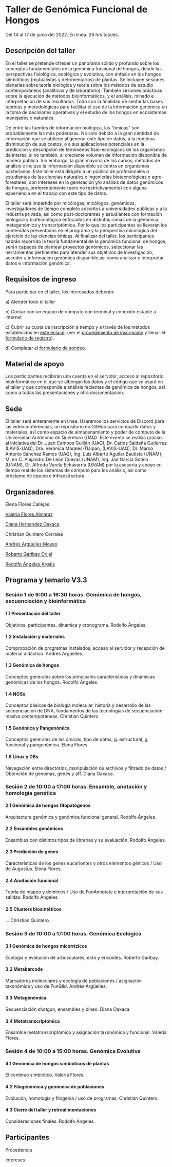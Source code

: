 # Taller de Genómica Funcional de Hongos

Del 14 al 17 de junio del 2022. En linea. 26 hrs totales.



## Descripción del taller

En el taller se pretende ofrecer un panorama sólido y profundo sobre los conceptos fundamentales de la genómica funcional de hongos, desde las perspectivas fisiológica, ecológica y evolutiva, con énfasis en los hongos simbióticos (mutualistas y detrimentarios) de plantas. Se incluyen sesiones plenarias sobre teoría biológica y teoría sobre los métodos de estudio contemporáneos (analíticos y de laboratorio). También sesiones prácticas sobre la ejecución de métodos bioinformáticos, y el análisis, minado e interpretación de sus resultados. Todo con la finalidad de sentar las bases teóricas y metodológicas para  facilitar el uso de la información genómica en la toma de decisiones operativas y el estudio de los hongos en ecosistemas manejados o naturales.

De entre las fuentes de información biológica, las “ómicas” son probablemente las más poderosas. No solo debido a la gran cantidad de información que se obtiene al generar este tipo de datos, a la continua disminución de sus costos, o a sus aplicaciones potenciales en la predicción y descripción de fenómenos fisio-ecológicos de los organismos de interés, si no también, al creciente volumen de información disponible de manera pública. Sin embargo, la gran mayoría de los cursos, métodos de análisis e incluso la información disponible se centra en organismos bacterianos. Este taller está dirigido a un público de profesionales o estudiantes de las ciencias naturales e ingenierías biotecnológicas o agro-forestales, con intereses en la generación y/o análisis de datos genómicos de hongos, preferentemente (pero no restrictivamente) con alguna experiencia en el trabajo con este tipo de datos.

El taller será impartido por micólogas, micólogos, genómicos, investigadores de tiempo completo adscritos a universidades públicas y a la industria privada, así como post-doctorantes y estudiantes con formación biológica y biotecnológica enfocados en distintas ramas de la genómica, metagenómica y transcriptómica. Por lo que los participantes se llevarán los contenidos presentados en el programa y la perspectiva micológica del ejercicio de las ciencias  ómicas. Al finalizar del taller, los participantes habrán recorrido la teoría fundamental de la genómica funcional de hongos, serán capaces de plantear proyectos genómicos, seleccionar las herramientas pertinentes para atender sus objetivos de investigación, acceder a información genómica disponible así como analizar e interpretar datos e información genómica.



## **Requisitos de ingreso**

Para participar en el taller, los interesados deberán:



a) Atender todo el taller

b) Contar con un equipo de cómputo con terminal y conexión estable a internet

c) Cubrir su cuota de inscripción a tiempo y a través de los métodos establecidos en [este enlace](https://quimica.uaq.mx/index.php/ofertaeducon/ec-cursos/861-genomica-hongos). (ver el [procedimiento de inscripción](https://quimica.uaq.mx/docs/edu_continua/Procedimiento_inscripcion(PA-INS-PR01).pdf) y llenar el [formulario de registro](https://forms.office.com/r/DzbDqpJiLw)).

d) Completar el [formulario de sondeo]().



## **Material de apoyo**

Los participantes recibirán una cuenta en el servidor, acceso al repositorio bioinformático en el que se albergan los datos y el código que se usará en el taller y que corresponde a análisis recientes de genómica de hongos, así como a todas las presentaciones y otra documentación.



## **Sede**

El taller será enteramente en línea. Usaremos los servicios de Discord para las videoconferencias, un repositorio en GitHub para compartir datos y materiales, así como espacio de almacenamiento y poder de computo de la Universidad Autónoma de Querétaro (UAQ). Este evento se realiza gracias al iniciativa del Dr. Juan Campos Guillén (UAQ), Dr. Carlos Saldaña Gutíerrez (LAVIS-UAQ), Dra. Verónica Morales-Tlalpan, (LAVIS-UAQ), Dr. Marco Antonio Sánchez Ramos (UAQ), Ing. Luis Alberto Aguilar Bautista (UNAM), M. en C. Alejandro De León Cuevas (UNAM), Ing. Jair García Sotelo (UNAM), Dr. Alfredo Varela Echavarría (UNAM) por la asesoría y apoyo en tiempo real de los sistemas de cómputo para los análisis, así como préstamo de equipo e infraestructura.



## **Organizadores**

Elena Flores Callejas

[Valeria Flores Almaraz](https://www.researchgate.net/profile/Valeria-Flores-Almaraz)

[Diana Hernandez Oaxaca](https://www.researchgate.net/profile/Diana-Hernandez-Oaxaca)

Christian Quintero Corrales

[Andrés Argüelles Moyao](https://scholar.google.com/citations?user=MTAXk6oAAAAJ&hl=es&oi=ao)

[Roberto Garibay Orijel ](https://scholar.google.com/citations?user=ZH3srVsAAAAJ&hl=es&oi=ao)

[Rodolfo Ángeles Argáiz](https://scholar.google.com/citations?hl=es&user=A2ZpeC8AAAAJ)



## Programa y temario V3.3

### Sesión 1 de 9:00 a 16:30 horas. Genómica de hongos, secuenciación y bioinformática 

#### 	1.1 Presentación del taller

Objetivos, participantes, dinámica y cronograma. Rodolfo Ángeles.

#### 	1.2 Instalación y materiales

Comprobación de programas instalados, acceso al servidor y recepción de material didáctico. Andrés Argüelles.

#### 	1.3 Genómica de hongos

Conceptos generales sobre las principales características y dinámicas genómicas de los hongos.  Rodolfo Ángeles.

#### 	1.4 NGSs

Conceptos básicos de biología molecular, historia y desarrollo de las secuenciación de DNA, fundamentos de las tecnologías de secuenciación masiva contemporáneas. Christian Quintero. 

#### 	1.5 Genómica y Pangenómica

Conceptos generales de las *ómicas*, tipo de datos, g. estructural, g. funcional y pangenómica. Elena Flores. 

#### 	1.6 Linux y DBs

Navegación entre directorios, manipulación de archivos y filtrado de datos / Obtención de genomas, genes y aff. Diana Oaxaca.



### Sesión 2 de 10:00 a 17:00 horas. Ensamble, anotación y homología genética

#### 2.1 Genómica de hongos fitopatógenos

Arquitectura genómica y genómica funcional general. Rodolfo Ángeles.

#### 2.2 Ensambles genómicos

Ensambles con distintos tipos de librerías y su evaluación. Rodolfo Ángeles.

#### 2.3 Predicción de genes

Características de los genes eucariontes y otros elementos génicos / Uso de Augustus. Elena Flores.

#### 2.4 Anotación funcional

Teoría de mapeo y dominios / Uso de FunAnnotate e interpretación de sus salidas. Rodolfo Ángeles.

#### 2.5 Clusters biosintéticos

... Christian Quintero.



### Sesión 3 de 10:00 a 17:00 horas. Genómica Ecológica

#### 3.1 Genómica de hongos micorrízicos

Ecología y evolución de arbusculares, ecto y ericoides. Roberto Garibay.

#### 3.2 Metabarcode

Marcadores moleculares y ecología de poblaciones / asignación taxonómica y uso de FunGild. Andrés Argüelles.

#### 3.3 Metagenómica

Secuenciación shotgun, ensambles y bineo. Diana Oaxaca

#### 3.4 Metatranscriptómica

Ensamble metatranscriptómico y asignación taxonómica y funcional. Valeria Flores.



### Sesión 4 de 10:00 a 15:00 horas. Genómica Evolutiva

#### 4.1 Genómica de hongos simbióticos de plantas

El continuo simbiótico. Valeria Flores.

#### 4.2 Filogenómica y genómica de poblaciones

Evolución, homología y filogenia / uso de programas. Christian Quintero.

#### 4.3 Cierre del taller y retroalimentaciones

Consideraciones finales. Rodolfo Ángeles.



## Participantes

Procedencia

Intereses
